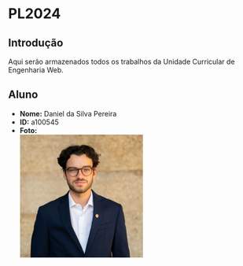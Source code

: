 # PL2024

## Introdução
Aqui serão armazenados todos os trabalhos da Unidade Curricular de Engenharia Web.

## Aluno

- **Nome:** Daniel da Silva Pereira
- **ID:** a100545
- **Foto:** <br/> <img src="profile.jpg" alt="Profile picture" width="250" height="250"/>
